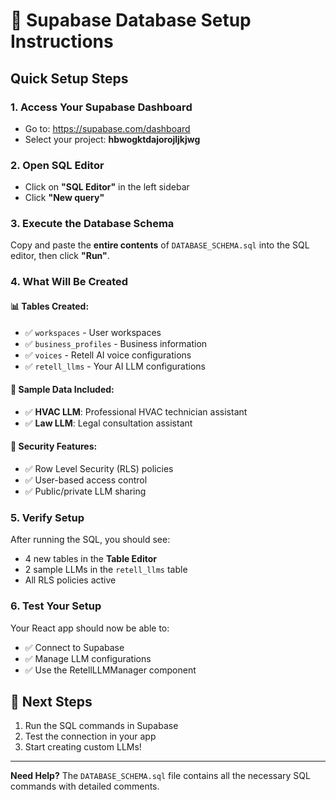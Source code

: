 # 🚀 Supabase Database Setup Instructions

## Quick Setup Steps

### 1. Access Your Supabase Dashboard
- Go to: https://supabase.com/dashboard
- Select your project: **hbwogktdajorojljkjwg**

### 2. Open SQL Editor
- Click on **"SQL Editor"** in the left sidebar
- Click **"New query"**

### 3. Execute the Database Schema
Copy and paste the **entire contents** of `DATABASE_SCHEMA.sql` into the SQL editor, then click **"Run"**.

### 4. What Will Be Created

#### 📊 Tables Created:
- ✅ `workspaces` - User workspaces
- ✅ `business_profiles` - Business information
- ✅ `voices` - Retell AI voice configurations
- ✅ `retell_llms` - Your AI LLM configurations

#### 🔧 Sample Data Included:
- ✅ **HVAC LLM**: Professional HVAC technician assistant
- ✅ **Law LLM**: Legal consultation assistant

#### 🔐 Security Features:
- ✅ Row Level Security (RLS) policies
- ✅ User-based access control
- ✅ Public/private LLM sharing

### 5. Verify Setup
After running the SQL, you should see:
- 4 new tables in the **Table Editor**
- 2 sample LLMs in the `retell_llms` table
- All RLS policies active

### 6. Test Your Setup
Your React app should now be able to:
- ✅ Connect to Supabase
- ✅ Manage LLM configurations
- ✅ Use the RetellLLMManager component

## 🎯 Next Steps
1. Run the SQL commands in Supabase
2. Test the connection in your app
3. Start creating custom LLMs!

---

**Need Help?** The `DATABASE_SCHEMA.sql` file contains all the necessary SQL commands with detailed comments.
